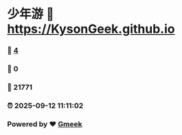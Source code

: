 # 少年游 :link: https://KysonGeek.github.io 
### :page_facing_up: [4](https://KysonGeek.github.io/tag.html) 
### :speech_balloon: 0 
### :hibiscus: 21771 
### :alarm_clock: 2025-09-12 11:11:02 
### Powered by :heart: [Gmeek](https://github.com/Meekdai/Gmeek)
